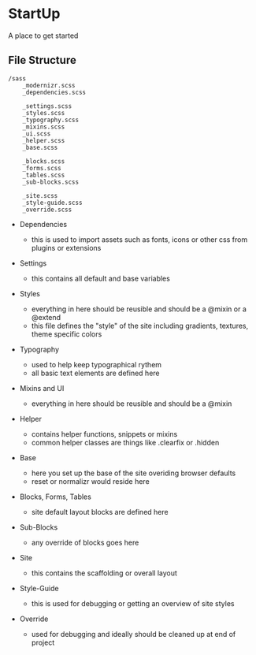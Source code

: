 StartUp
=======

A place to get started

## File Structure

	/sass
		_modernizr.scss
		_dependencies.scss
		
		_settings.scss
		_styles.scss
		_typography.scss
		_mixins.scss
		_ui.scss
		_helper.scss
		_base.scss
		
		_blocks.scss
		_forms.scss
		_tables.scss
		_sub-blocks.scss
		
		_site.scss
		_style-guide.scss
		_override.scss

- Dependencies 
	- this is used to import assets such as fonts, icons or other css from plugins or extensions

- Settings
	- this contains all default and base variables

- Styles
	- everything in here should be reusible and should be a @mixin or a @extend
	- this file defines the "style" of the site including gradients, textures, theme specific colors

- Typography
	- used to help keep typographical rythem
	- all basic text elements are defined here

- Mixins and UI
	- everything in here should be reusible and should be a @mixin

- Helper
	- contains helper functions, snippets or mixins
	- common helper classes are things like .clearfix or .hidden

- Base
	- here you set up the base of the site overiding browser defaults 
	- reset or normalizr would reside here

- Blocks, Forms, Tables
	- site default layout blocks are defined here

- Sub-Blocks
	- any override of blocks goes here

- Site
	- this contains the scaffolding or overall layout

- Style-Guide
	- this is used for debugging or getting an overview of site styles

- Override
	- used for debugging and ideally should be cleaned up at end of project

